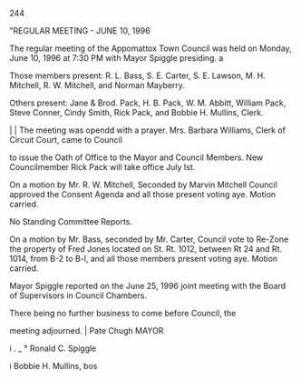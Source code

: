 244

"REGULAR MEETING - JUNE 10, 1996

The regular meeting of the Appomattox Town Council was held on
Monday, June 10, 1996 at 7:30 PM with Mayor Spiggle presiding. a

Those members present: R. L. Bass, S. E. Carter, S. E. Lawson,
M. H. Mitchell, R. W. Mitchell, and Norman Mayberry.

Others present: Jane & Brod. Pack, H. B. Pack, W. M. Abbitt,
William Pack, Steve Conner, Cindy Smith, Rick Pack, and
Bobbie H. Mullins, Clerk.

|
| The meeting was opendd with a prayer.
Mrs. Barbara Williams, Clerk of Circuit Court, came to Council

to issue the Oath of Office to the Mayor and Council Members.
New Councilmember Rick Pack will take office July Ist.

On a motion by Mr. R. W. Mitchell, Seconded by Marvin Mitchell
Council approved the Consent Agenda and all those present voting
aye. Motion carried.

No Standing Committee Reports.

On a motion by Mr. Bass, seconded by Mr. Carter, Council vote to
Re-Zone the property of Fred Jones located on St. Rt. 1012,
between Rt 24 and Rt. 1014, from B-2 to B-l, and all those
members present voting aye. Motion carried.

Mayor Spiggle reported on the June 25, 1996 joint meeting with
the Board of Supervisors in Council Chambers.

There being no further business to come before Council, the

meeting adjourned.
| Pate Chugh MAYOR

i . _ ° Ronald C. Spiggle

i Bobbie H. Mullins, bos


